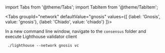 import Tabs from '@theme/Tabs';
import TabItem from '@theme/TabItem';

<Tabs groupId="network" defaultValue="gnosis" values={[
    {label: 'Gnosis', value: 'gnosis'},
    {label: 'Chiado', value: 'chiado'}
]}>
    <TabItem value="gnosis">
        <div>
            <p>In a new command line window, navigate to the <code>consensus</code> folder and execute Lighthouse validator client
            <pre><code> ./lighthouse --network gnosis vc</code></pre>
            </p>
        </div>
    </TabItem>
    <TabItem value="chiado">
        <div data-comment="TODO: document chiado validation process"></div>
    </TabItem>
</Tabs>